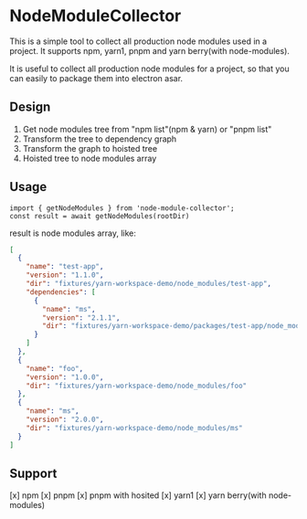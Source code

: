 # NodeModuleCollector

This is a simple tool to collect all production node modules used in a project. It supports npm, yarn1, pnpm and yarn berry(with node-modules).

It is useful to collect all production node modules for a project, so that you can easily to package them into electron asar.

## Design

1. Get node modules tree from "npm list"(npm & yarn) or "pnpm list"
2. Transform the tree to dependency graph
3. Transform the graph to hoisted tree
4. Hoisted tree to node modules array

## Usage

```shell
import { getNodeModules } from 'node-module-collector';
const result = await getNodeModules(rootDir)
```

result is node modules array, like:

```json
[
  {
    "name": "test-app",
    "version": "1.1.0",
    "dir": "fixtures/yarn-workspace-demo/node_modules/test-app",
    "dependencies": [
      {
        "name": "ms",
        "version": "2.1.1",
        "dir": "fixtures/yarn-workspace-demo/packages/test-app/node_modules/ms"
      }
    ]
  },
  {
    "name": "foo",
    "version": "1.0.0",
    "dir": "fixtures/yarn-workspace-demo/node_modules/foo"
  },
  {
    "name": "ms",
    "version": "2.0.0",
    "dir": "fixtures/yarn-workspace-demo/node_modules/ms"
  }
]
```

## Support

[x] npm
[x] pnpm
[x] pnpm with hosited
[x] yarn1
[x] yarn berry(with node-modules)

